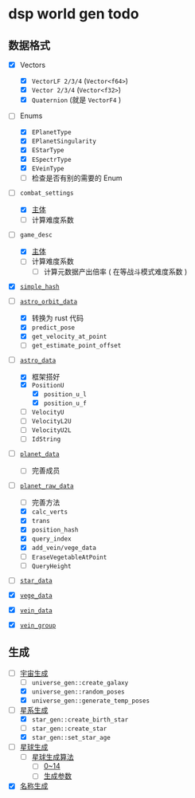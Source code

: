# dsp world gen todo

## 数据格式

- [x] Vectors
  - [x] `VectorLF 2/3/4` (`Vector<f64>`)
  - [x] `Vector 2/3/4` (`Vector<f32>`)
  - [x] `Quaternion` (就是 `VectorF4` )

- [ ] Enums
  - [x] `EPlanetType`
  - [x] `EPlanetSingularity`
  - [x] `EStarType`
  - [x] `ESpectrType`
  - [x] `EVeinType`
  - [ ] 检查是否有别的需要的 Enum

- [ ] `combat_settings`
  - [x] [主体](src/data_struct/combat_setting.rs)
  - [ ] 计算难度系数

- [ ] `game_desc`
  - [x] [主体](src/data_struct/game_desc.rs)
  - [ ] 计算难度系数
    - [ ] 计算元数据产出倍率 ( 在等战斗模式难度系数 )

- [x] [`simple_hash`](src/data_struct/simple_hash.rs)

- [ ] [`astro_orbit_data`](src/data_struct/astro_orbit_data.rs)
  - [x] 转换为 rust 代码
  - [x] `predict_pose`
  - [x] `get_velocity_at_point`
  - [ ] `get_estimate_point_offset`

- [ ] [`astro_data`](src/data_struct/astro_data.rs)
  - [x] 框架搭好
  - [x] `PositionU`
    - [x] `position_u_l`
    - [x] `position_u_f`
  - [ ] `VelocityU`
  - [ ] `VelocityL2U`
  - [ ] `VelocityU2L`
  - [ ] `IdString`

- [ ] [`planet_data`](src/data_struct/planet_data.rs)
  - [ ] 完善成员

- [ ] [`planet_raw_data`](src/data_struct/planet_raw_data.rs)
  - [ ] 完善方法
  - [x] `calc_verts`
  - [x] `trans`
  - [x] `position_hash`
  - [x] `query_index`
  - [x] `add_vein/vege_data`
  - [ ] `EraseVegetableAtPoint`
  - [ ] `QueryHeight`

- [ ] [`star_data`](src/data_struct/star_data.rs)

- [x] [`vege_data`](src/data_struct/vega_data.rs)

- [x] [`vein_data`](src/data_struct/vein_data.rs)

- [x] [`vein_group`](src/data_struct/vein_group.rs)

## 生成

- [ ] [宇宙生成](src/gen/universe_gen.rs)
  - [ ] `universe_gen::create_galaxy`
  - [x] `universe_gen::random_poses`
  - [x] `universe_gen::generate_temp_poses`

- [ ] [星系生成](src/gen/star_gen.rs)
  - [x] `star_gen::create_birth_star`
  - [ ] `star_gen::create_star`
  - [x] `star_gen::set_star_age`

- [ ] [星球生成](src/gen/planet_gen.rs)
  - [ ] [星球生成算法](src/gen/planet_algorithm.rs)
    - [ ] [0~14](src/gen/planet_algorithm)
    - [ ] [生成参数](src/gen/planet_algorithm)

- [x] [名称生成](src/gen/name_gen.rs)
